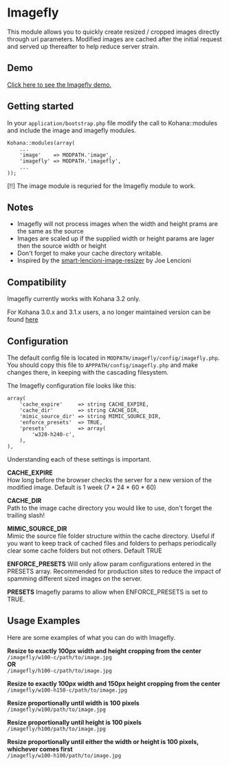 # Imagefly

This module allows you to quickly create resized / cropped images directly through url parameters. Modified images are cached after the initial request and served up thereafter to help reduce server strain.

## Demo

[Click here to see the Imagefly demo.](http://www.fkportfolio.com/playground/imagefly-demo)

## Getting started

In your `application/bootstrap.php` file modify the call to Kohana::modules and include the image and imagefly modules.

    Kohana::modules(array(
        ...
        'image'    => MODPATH.'image',
        'imagefly' => MODPATH.'imagefly',
        ...
    ));

[!!] The image module is requried for the Imagefly module to work.

## Notes

* Imagefly will not process images when the width and height prams are the same as the source
* Images are scaled up if the supplied width or height params are lager then the source width or height 
* Don't forget to make your cache directory writable.
* Inspired by the [smart-lencioni-image-resizer](http://code.google.com/p/smart-lencioni-image-resizer/) by Joe Lencioni

## Compatibility

Imagefly currently works with Kohana 3.2 only.

For Kohana 3.0.x and 3.1.x users, a no longer maintained version can be found [here](http://code.google.com/p/kohana-3-imagefly/)

## Configuration

The default config file is located in `MODPATH/imagefly/config/imagefly.php`.  You should copy this file to `APPPATH/config/imagefly.php` and make changes there, in keeping with the cascading filesystem.

The Imagefly configuration file looks like this:

    array(
        'cache_expire'     => string CACHE_EXPIRE,
        'cache_dir'        => string CACHE_DIR,
        'mimic_source_dir' => string MIMIC_SOURCE_DIR,
        'enforce_presets'  => TRUE,
        'presets'          => array(
            'w320-h240-c',
        ),
    ),
	
Understanding each of these settings is important.

**CACHE_EXPIRE**  
How long before the browser checks the server for a new version of the modified image. Default is 1 week (7 * 24 * 60 * 60)

**CACHE_DIR**  
Path to the image cache directory you would like to use, don't forget the trailing slash!

**MIMIC_SOURCE_DIR**  
Mimic the source file folder structure within the cache directory. Useful if you want to keep track of cached files and folders to perhaps  periodically clear some cache folders but not others. Default TRUE

**ENFORCE_PRESETS**
Will only allow param configurations entered in the PRESETS array. Recommended for production sites to reduce the impact of spamming different sized images on the server.

**PRESETS**
Imagefly params to allow when ENFORCE_PRESETS is set to TRUE.

## Usage Examples

Here are some examples of what you can do with Imagefly.

**Resize to exactly 100px width and height cropping from the center**  
`/imagefly/w100-c/path/to/image.jpg`  
**OR**  
`/imagefly/h100-c/path/to/image.jpg`

**Resize to exactly 100px width and 150px height cropping from the center**  
`/imagefly/w100-h150-c/path/to/image.jpg`

**Resize proportionally until width is 100 pixels**  
`/imagefly/w100/path/to/image.jpg`

**Resize proportionally until height is 100 pixels**  
`/imagefly/h100/path/to/image.jpg`

**Resize proportionally until either the width or height is 100 pixels, whichever comes first**  
`/imagefly/w100-h100/path/to/image.jpg`
